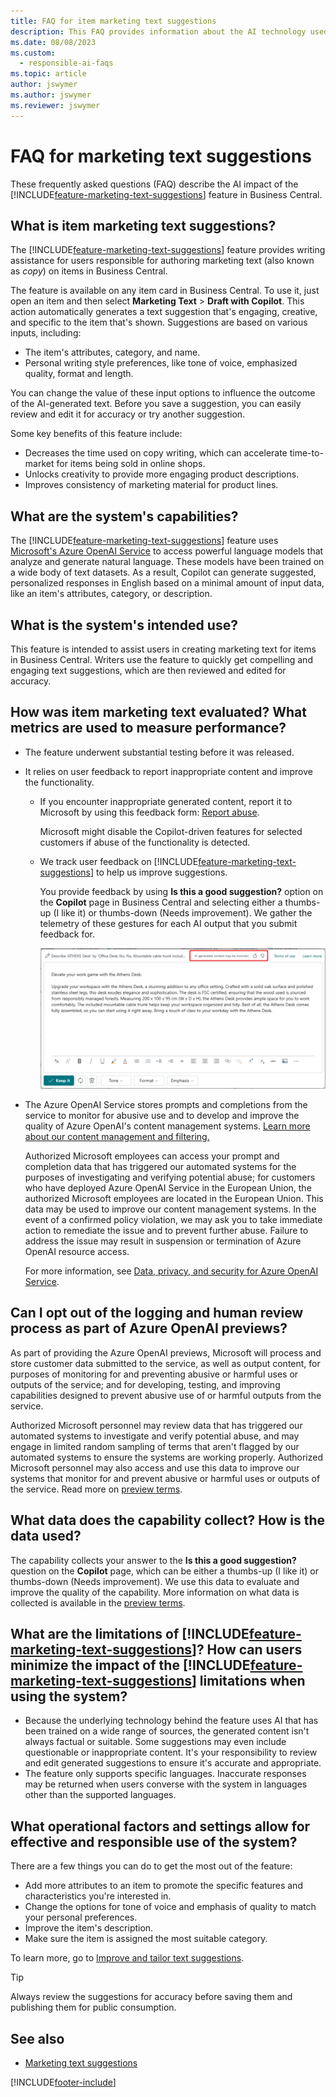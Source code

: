 ```yaml
---
title: FAQ for item marketing text suggestions
description: This FAQ provides information about the AI technology used in Business Central, along with key considerations and details about how AI is used, how it was tested and evaluated, and any specific limitations.
ms.date: 08/08/2023
ms.custom: 
  - responsible-ai-faqs
ms.topic: article
author: jswymer
ms.author: jswymer
ms.reviewer: jswymer
---
```


# FAQ for marketing text suggestions

These frequently asked questions (FAQ) describe the AI impact of the [!INCLUDE[feature-marketing-text-suggestions](includes/feature-marketing-text-suggestions.md)] feature in Business Central.

## What is item marketing text suggestions?

The [!INCLUDE[feature-marketing-text-suggestions](includes/feature-marketing-text-suggestions.md)] feature provides writing assistance for users responsible for authoring marketing text (also known as *copy*) on items in Business Central.

The feature is available on any item card in Business Central. To use it, just open an item and then select **Marketing Text** > **Draft with Copilot**. This action automatically generates a text suggestion that's engaging, creative, and specific to the item that's shown. Suggestions are based on various inputs, including:

- The item's attributes, category, and name.
- Personal writing style preferences, like tone of voice, emphasized quality, format and length.

You can change the value of these input options to influence the outcome of the AI-generated text. Before you save a suggestion, you can easily review and edit it for accuracy or try another suggestion.

Some key benefits of this feature include:

- Decreases the time used on copy writing, which can accelerate time-to-market for items being sold in online shops.
- Unlocks creativity to provide more engaging product descriptions.
- Improves consistency of marketing material for product lines.

## What are the system's capabilities?

The [!INCLUDE[feature-marketing-text-suggestions](includes/feature-marketing-text-suggestions.md)] feature uses [Microsoft's Azure OpenAI Service](/azure/cognitive-services/openai/overview) to access powerful language models that analyze and generate natural language. These models have been trained on a wide body of text datasets. As a result, Copilot can generate suggested, personalized responses in English based on a minimal amount of input data, like an item's attributes, category, or description. 

## What is the system's intended use?

This feature is intended to assist users in creating marketing text for items in Business Central. Writers use the feature to quickly get compelling and engaging text suggestions, which are then reviewed and edited for accuracy. 

## How was item marketing text evaluated? What metrics are used to measure performance?

- The feature underwent substantial testing before it was released.
- It relies on user feedback to report inappropriate content and improve the functionality.

  - If you encounter inappropriate generated content, report it to Microsoft by using this feedback form: [Report abuse](https://msrc.microsoft.com/report/abuse?ThreatType=URL&IncidentType=Responsible%20AI&SourceUrl=https://dynamics.microsoft.com/supply-chainmanagement/overview/). 

    Microsoft might disable the Copilot-driven features for selected customers if abuse of the functionality is detected. 

  - We track user feedback on [!INCLUDE[feature-marketing-text-suggestions](includes/feature-marketing-text-suggestions.md)] to help us improve suggestions. 

    You provide feedback by using **Is this a good suggestion?** option on the **Copilot** page in Business Central and selecting either a thumbs-up (I like it) or thumbs-down (Needs improvement). We gather the telemetry of these gestures for each AI output that you submit feedback for.

    ![Shows an item card with Marketing Text pane](media/create-with-copilot-window-feedback.svg)

- The Azure OpenAI Service stores prompts and completions from the service to monitor for abusive use and to develop and improve the quality of Azure OpenAI's content management systems. [Learn more about our content management and filtering.](/azure/cognitive-services/openai/concepts/content-filter)

   Authorized Microsoft employees can access your prompt and completion data that has triggered our automated systems for the purposes of investigating and verifying potential abuse; for customers who have deployed Azure OpenAI Service in the European Union, the authorized Microsoft employees are located in the European Union. This data may be used to improve our content management systems. In the event of a confirmed policy violation, we may ask you to take immediate action to remediate the issue and to prevent further abuse. Failure to address the issue may result in suspension or termination of Azure OpenAI resource access.

   For more information, see [Data, privacy, and security for Azure OpenAI Service](/legal/cognitive-services/openai/data-privacy#abuse-and-harmful-content-generation).

## Can I opt out of the logging and human review process as part of Azure OpenAI previews?  

As part of providing the Azure OpenAI previews, Microsoft will process and store customer data submitted to the service, as well as output content, for purposes of monitoring for and preventing abusive or harmful uses or outputs of the service; and for developing, testing, and improving capabilities designed to prevent abusive use of or harmful outputs from the service. 

Authorized Microsoft personnel may review data that has triggered our automated systems to investigate and verify potential abuse, and may engage in limited random sampling of terms that aren't flagged by our automated systems to ensure the systems are working properly. Authorized Microsoft personnel may also access and use this data to improve our systems that monitor for and prevent abusive or harmful uses or outputs of the service. Read more on [preview terms](https://dynamics.microsoft.com/legaldocs/supp-dynamics365-preview/).

## What data does the capability collect? How is the data used?

The capability collects your answer to the **Is this a good suggestion?** question on the **Copilot** page, which can be either a thumbs-up (I like it) or thumbs-down (Needs improvement). We use this data to evaluate and improve the quality of the capability. More information on what data is collected is available in the [preview terms](https://dynamics.microsoft.com/legaldocs/supp-dynamics365-preview/).

## What are the limitations of [!INCLUDE[feature-marketing-text-suggestions](includes/feature-marketing-text-suggestions.md)]? How can users minimize the impact of the [!INCLUDE[feature-marketing-text-suggestions](includes/feature-marketing-text-suggestions.md)] limitations when using the system?

- Because the underlying technology behind the feature uses AI that has been trained on a wide range of sources, the generated content isn't always factual or suitable. Some suggestions may even include questionable or inappropriate content. It's your responsibility to review and edit generated suggestions to ensure it's accurate and appropriate.
- The feature only supports specific languages. Inaccurate responses may be returned when users converse with the system in languages other than the supported languages. 

## What operational factors and settings allow for effective and responsible use of the system?

There are a few things you can do to get the most out of the feature:

- Add more attributes to an item to promote the specific features and characteristics you're interested in.
- Change the options for tone of voice and emphasis of quality to match your personal preferences.
- Improve the item's description.
- Make sure the item is assigned the most suitable category.

To learn more, go to [Improve and tailor text suggestions](item-marketing-text.md#improve-and-tailor-text-suggestions).

> [!TIP]
> Always review the suggestions for accuracy before saving them and publishing them for public consumption.


## See also

- [Marketing text suggestions](ai-overview.md)

[!INCLUDE[footer-include](includes/footer-banner.md)]